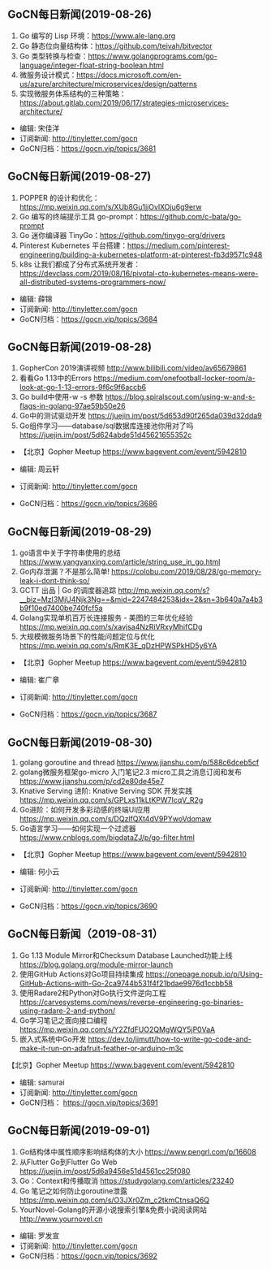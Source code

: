 ## GoCN每日新闻(2019-08-26)

1. Go 编写的 Lisp 环境：https://www.ale-lang.org
2. Go 静态位向量结构体：https://github.com/teivah/bitvector
3. Go 类型转换与检查：https://www.golangprograms.com/go-language/integer-float-string-boolean.html
4. 微服务设计模式：https://docs.microsoft.com/en-us/azure/architecture/microservices/design/patterns 
5. 实现微服务体系结构的三种策略：https://about.gitlab.com/2019/06/17/strategies-microservices-architecture/

* 编辑: 宋佳洋 
* 订阅新闻: http://tinyletter.com/gocn  
* GoCN归档：https://gocn.vip/topics/3681

## GoCN每日新闻(2019-08-27)

1. POPPER 的设计和优化：https://mp.weixin.qq.com/s/XUb8Gu1jjOvlXOju6g9erw
2. Go 编写的终端提示工具 go-prompt：https://github.com/c-bata/go-prompt 
3. Go 迷你编译器 TinyGo：https://github.com/tinygo-org/drivers 
4. Pinterest Kubernetes 平台搭建：https://medium.com/pinterest-engineering/building-a-kubernetes-platform-at-pinterest-fb3d9571c948
5. k8s 让我们都成了分布式系统开发者：https://devclass.com/2019/08/16/pivotal-cto-kubernetes-means-were-all-distributed-systems-programmers-now/

* 编辑: 薛锦 
* 订阅新闻: http://tinyletter.com/gocn  
* GoCN归档：https://gocn.vip/topics/3684

## GoCN每日新闻(2019-08-28)

1.  GopherCon 2019演讲视频 http://www.bilibili.com/video/av65679861 
2. 看看Go 1.13中的Errors https://medium.com/onefootball-locker-room/a-look-at-go-1-13-errors-9f6c9f6accb6
3. Go build中使用-w -s 参数 https://blog.spiralscout.com/using-w-and-s-flags-in-golang-97ae59b50e26
4. Go中的测试驱动开发 https://juejin.im/post/5d653d90f265da039d32dda9
5. Go组件学习——database/sql数据库连接池你用对了吗 https://juejin.im/post/5d624abde51d45621655352c

* 【北京】Gopher Meetup https://www.bagevent.com/event/5942810

* 编辑: 周云轩
* 订阅新闻: http://tinyletter.com/gocn  
* GoCN归档：https://gocn.vip/topics/3686

## GoCN每日新闻(2019-08-29)

1. go语言中关于字符串使用的总结 https://www.yangyanxing.com/article/string_use_in_go.html
2. Go内存泄漏？不是那么简单!  https://colobu.com/2019/08/28/go-memory-leak-i-dont-think-so/
3. GCTT 出品 | Go 的调度器追踪   http://mp.weixin.qq.com/s?__biz=MzI3MjU4Njk3Ng==&mid=2247484253&idx=2&sn=3b640a7a4b3b9f10ed7400be740fcf5a
4. Golang实现单机百万长连接服务 - 美图的三年优化经验 https://mp.weixin.qq.com/s/xavjsa4NzRiVRxyMhifCDg
5. 大规模微服务场景下的性能问题定位与优化 https://mp.weixin.qq.com/s/RmK3E_qDzHPWSPkHD5y6YA

* 【北京】Gopher Meetup https://www.bagevent.com/event/5942810

* 编辑: 崔广章
* 订阅新闻: http://tinyletter.com/gocn  
* GoCN归档：https://gocn.vip/topics/3687

## GoCN每日新闻(2019-08-30)

1. golang goroutine and thread https://www.jianshu.com/p/588c6dceb5cf
2. golang微服务框架go-micro 入门笔记2.3 micro工具之消息订阅和发布 https://www.jianshu.com/p/cd2e80de45e7
3. Knative Serving 进阶: Knative Serving SDK 开发实践 https://mp.weixin.qq.com/s/GPLxs11kLtKPW7IcqV_R2g
4. Go进阶：如何开发多彩动感的终端UI应用 https://mp.weixin.qq.com/s/DQzlfQXt4dV9PYwoVdomaw
5. Go语言学习——如何实现一个过滤器 https://www.cnblogs.com/bigdataZJ/p/go-filter.html 

* 【北京】Gopher Meetup https://www.bagevent.com/event/5942810

* 编辑: 何小云
* 订阅新闻: http://tinyletter.com/gocn  
* GoCN归档：https://gocn.vip/topics/3690


## GoCN每日新闻（2019-08-31）
1. Go 1.13 Module Mirror和Checksum Database Launched功能上线 https://blog.golang.org/module-mirror-launch
2. 使用GitHub Actions对Go项目持续集成 https://onepage.nopub.io/p/Using-GitHub-Actions-with-Go-2ca9744b531f4f21bdae9976d1ccbb58
3. 使用Radare2和Python对Go执行文件逆向工程 https://carvesystems.com/news/reverse-engineering-go-binaries-using-radare-2-and-python/
4. Go学习笔记之面向接口编程 https://mp.weixin.qq.com/s/Y2ZfdFUO2QMgWQY5jP0VaA
5. 嵌入式系统中Go开发 https://dev.to/jimutt/how-to-write-go-code-and-make-it-run-on-adafruit-feather-or-arduino-m3c

【北京】Gopher Meetup https://www.bagevent.com/event/5942810

* 编辑: samurai 
* 订阅新闻: http://tinyletter.com/gocn 
* GoCN归档： https://gocn.vip/topics/3691

## GoCN每日新闻(2019-09-01)
1. Go结构体中属性顺序影响结构体的大小 https://www.pengrl.com/p/16608
2. 从Flutter Go到Flutter Go Web https://juejin.im/post/5d6a9456e51d4561cc25f080
3. Go：Context和传播取消 https://studygolang.com/articles/23240
4. Go 笔记之如何防止goroutine泄露 https://mp.weixin.qq.com/s/O3JXr0Zm_c2tkmCtnsaQ6Q
5. YourNovel-Golang的开源小说搜索引擎&免费小说阅读网站 http://www.yournovel.cn

- 编辑: 罗发宣
- 订阅新闻: http://tinyletter.com/gocn
- GoCN归档：https://gocn.vip/topics/3692
